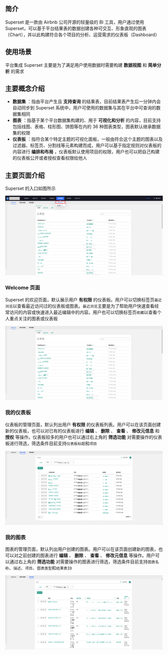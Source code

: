 ## 简介
Superset 是一款由 Airbnb 公司开源的轻量级的 BI 工具，用户通过使用 Superset，可以基于平台结果表的数据创建各种可交互、形象直观的图表（Chart），并以此构建符合各个项目的分析、运营需求的仪表板（Dashboard）

## 使用场景
平台集成 Superset 主要是为了满足用户使用数据时需要构建 **数据视图** 和 **简单分析** 的需求

## 主要概念介绍
* **数据集** ：指由平台产生且 **支持查询** 的结果表，目前结果表产生后一分钟内会自动同步到 Superset 系统中，用户可使用的数据集与其在平台中可查询的数据集相同
* **图表** ：指基于某个平台数据集构建的、用于 **可视化和分析** 的内容，目前支持包括线图、表格、柱形图、饼图等在内的 36 种图表类型，图表默认继承数据集的权限
* **仪表板** ：指符合某个特定主题的可视化面板，一般由符合这个主题的图表以及过滤器、标签页、分割线等元素构建而成，用户可以基于指定规则对仪表板的内容进行 **编排和布局** ，仪表板默认使用项目的权限，用户也可以把自己构建的仪表板公开或者授权查看权限给他人

## 主要页面介绍
Superset 的入口如图所示

![](superset.assets/superset_entrance.png)


### Welcome 页面
Superset 的欢迎页面，默认展示用户 **有权限** 的仪表板。用户可以切换标签页`最近浏览`以查看最近访问过的仪表板或图表。`最近浏览`主要是为了帮助用户快速查看经常访问的内容或快速进入最近编辑中的内容。用户也可以切换标签页`收藏`以查看个人重点关注的图表或仪表板

![](superset.assets/superset_welcome_page.png)

### 我的仪表板
仪表板的管理页面，默认列出用户 **有权限** 的仪表板列表。用户可以在该页面创建新的仪表板，也可以对已有的仪表板进行 **编辑** 、 **删除** 、 **查看** 、 **修改元信息** 和 **授权** 等操作。仪表板较多的用户也可以通过右上角的 **筛选功能** 对需要操作的仪表板进行筛选，筛选条件目前支持`仪表板标题`和`项目`

![](superset.assets/superset_dashboard_page.png)

### 我的图表
图表的管理页面，默认列出用户创建的图表。用户可以在该页面创建新的图表，也可以对之前创建的图表进行 **编辑** 、 **删除** 、 **查看** 、 **修改元信息** 等操作。用户可以通过右上角的 **筛选功能** 对需要操作的图表进行筛选，筛选条件目前支持`图表名称`、`描述`、`项目`、`图表类型`和`结果表ID`

![](superset.assets/superset_chart_page.png)
